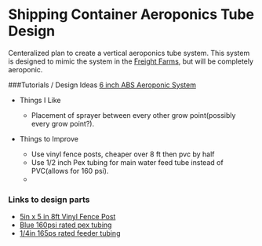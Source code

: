# Shipping Container Aeroponics Tube Design

Centeralized plan to create a vertical aeroponics tube system. This system is designed to mimic the system in the [Freight Farms](http://www.freightfarms.com/ "Freight Farms"), but will be completely aeroponic. 



###Tutorials / Design Ideas
[6 inch ABS Aeroponic System](http://www.rollitup.org/t/building-a-6-inch-pvc-aeroponics-tube-system.18312/)
* Things I Like
  * Placement of sprayer between every other grow point(possibly every grow point?).

* Things to Improve
  * Use vinyl fence posts, cheaper over 8 ft then pvc by half
  * Use 1/2 inch Pex tubing for main water feed tube instead of PVC(allows for 160 psi).
  * 

### Links to design parts



* [5in x 5 in 8ft Vinyl Fence Post](http://www.homedepot.com/p/Veranda-5-in-x-5-in-x-8-ft-White-Vinyl-Fence-Post-73010700/202084745)
* [Blue 160psi rated pex tubing](http://www.homedepot.com/p/SharkBite-1-2-in-x-100-ft-Blue-PEX-Pipe-U860B100/202033010)
* [1/4in 165ps rated feeder tubing](http://www.homedepot.com/p/Sioux-Chief-1-4-in-x-0-170-in-x-25-ft-Polyethylene-Tubing-901-03020W00251/202257563)
